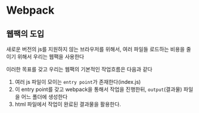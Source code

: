 # Webpack

## 웹팩의 도입

새로운 버전의 js를 지원하지 않는 브라우저를 위해서, 여러 파일들 로드하는 비용을 줄이기 위해서 우리는 웹팩을 사용한다

이러한 목표를 갖고 우리는 웹팩의 기본적인 작업흐름은 다음과 같다

1. 여러 js 파일이 모이는 `entry point`가 존재한다(index.js)
2. 이 entry point를 갖고 webpack을 통해서 작업을 진행한뒤, `output`(결과물) 파일을 어느 폴더에 생성한다
3. html 파일에서 작업이 완료된 결과물을 활용한다.
